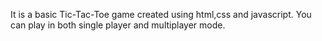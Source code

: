 It is a basic Tic-Tac-Toe game created using html,css and javascript.
You can play in both single player and multiplayer mode.
